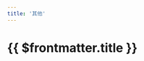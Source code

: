 ```yaml
---
title: '其他'
---
```


<script setup>
import GenTOC from '/components/GenTOC.vue'
</script>

# {{ $frontmatter.title }}

<GenTOC dir="/posts/other" />
